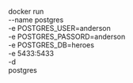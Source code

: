docker run \
 --name postgres \
 -e POSTGRES_USER=anderson \
 -e POSTGRES_PASSORD=anderson \
 -e POSTGRES_DB=heroes \
 -e 5433:5433 \
 -d \
 postgres
